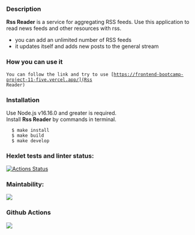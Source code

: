 ### Description

**Rss Reader** is a service for aggregating RSS feeds.
Use this application to read news feeds and other resources with rss.
* you can add an unlimited number of RSS feeds  
* it updates itself and adds new posts to the general stream

### How you can use it

<code>You can follow the link and try to use [https://frontend-bootcamp-project-11-five.vercel.app/](Rss Reader)
</code>

### Installation

Use Node.js v16.16.0 and greater is required.    
Install **Rss Reader** by commands in terminal.  

```
  $ make install
  $ make build
  $ make develop
``` 

### Hexlet tests and linter status:
[![Actions Status](https://github.com/Loresina/frontend-bootcamp-project-11/workflows/hexlet-check/badge.svg)](https://github.com/Loresina/frontend-bootcamp-project-11/actions)

### Maintability:
<a href="https://codeclimate.com/github/Loresina/frontend-bootcamp-project-11/maintainability"><img src="https://api.codeclimate.com/v1/badges/4fdcdcd279a5b91f17ad/maintainability" /></a>

### Github Actions
<a href="https://github.com/Loresina/frontend-bootcamp-project-11/actions"><img src="https://github.com/Loresina/frontend-bootcamp-project-11/actions/workflows/main.yml/badge.svg" /></a>

